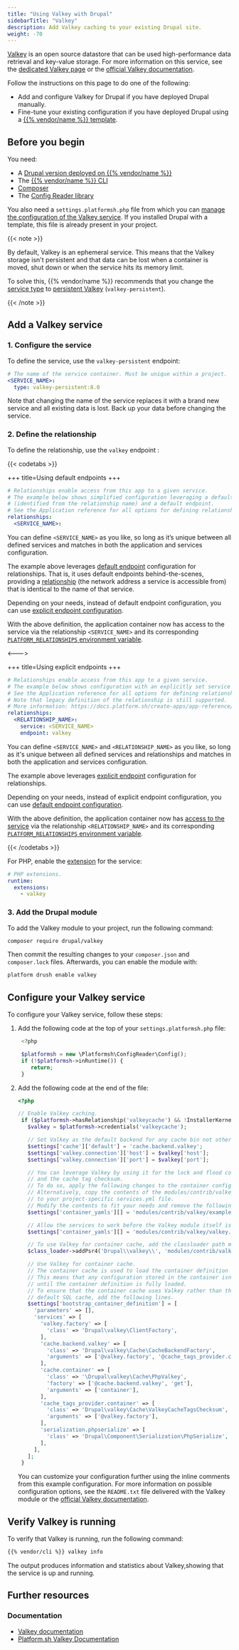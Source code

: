 ```yaml
---
title: "Using Valkey with Drupal"
sidebarTitle: "Valkey"
description: Add Valkey caching to your existing Drupal site.
weight: -70
---
```


[Valkey](https://valkey.io/) is an open source datastore that can be used high-performance data retrieval and key-value storage. For more information on this service, see the [dedicated Valkey page](../../add-services/valkey.md) or the [official Valkey documentation](https://valkey.io/topics/).

Follow the instructions on this page to do one of the following:

- Add and configure Valkey for Drupal if you have deployed Drupal manually.
- Fine-tune your existing configuration if you have deployed Drupal using a [{{% vendor/name %}} template](../../development/templates.md).

## Before you begin

You need:

- A [Drupal version deployed on {{% vendor/name %}}](../drupal/deploy/_index.md)
- The [{{% vendor/name %}} CLI](../../administration/cli/)
- [Composer](https://getcomposer.org/)
- The [Config Reader library](../../guides/drupal/deploy/customize.md#install-the-config-reader)

You also need a `settings.platformsh.php` file from which you can [manage the configuration of the Valkey service](../drupal/deploy/customize.md#settingsphp).
If you installed Drupal with a template, this file is already present in your project.

{{< note >}}

By default, Valkey is an ephemeral service.
This means that the Valkey storage isn't persistent
and that data can be lost when a container is moved, shut down
or when the service hits its memory limit.

To solve this, {{% vendor/name %}} recommends that you change the [service type](../../add-services/valkey.md#service-types)
to [persistent Valkey](../../add-services/valkey.md#persistent-valkey) (`valkey-persistent`).

{{< /note >}}

## Add a Valkey service

### 1. Configure the service

To define the service, use the `valkey-persistent` endpoint:

```yaml {configFile="services"}
# The name of the service container. Must be unique within a project.
<SERVICE_NAME>:
  type: valkey-persistent:8.0
```

Note that changing the name of the service replaces it with a brand new service and all existing data is lost.
Back up your data before changing the service.

### 2. Define the relationship

To define the relationship, use the `valkey` endpoint :

{{< codetabs >}}

+++
title=Using default endpoints
+++

```yaml {configFile="app"}
# Relationships enable access from this app to a given service.
# The example below shows simplified configuration leveraging a default service
# (identified from the relationship name) and a default endpoint.
# See the Application reference for all options for defining relationships and endpoints.
relationships:
  <SERVICE_NAME>:
```

You can define `<SERVICE_NAME>` as you like, so long as it’s unique between all defined services and matches in both the application and services configuration.

The example above leverages [default endpoint](/create-apps/app-reference/single-runtime-image#relationships) configuration for relationships. That is, it uses default endpoints behind-the-scenes, providing a [relationship](/create-apps/app-reference/single-runtime-image#relationships) (the network address a service is accessible from) that is identical to the name of that service.

Depending on your needs, instead of default endpoint configuration, you can use [explicit endpoint configuration](/create-apps/app-reference/single-runtime-image#relationships).

With the above definition, the application container now has access to the service via the relationship `<SERVICE_NAME>` and its corresponding [`PLATFORM_RELATIONSHIPS` environment variable](/development/variables/use-variables#use-provided-variables).

<--->

+++
title=Using explicit endpoints
+++

```yaml {configFile="app"}
# Relationships enable access from this app to a given service.
# The example below shows configuration with an explicitly set service name and endpoint.
# See the Application reference for all options for defining relationships and endpoints.
# Note that legacy definition of the relationship is still supported.
# More information: https://docs.platform.sh/create-apps/app-reference/single-runtime-image.html#relationships
relationships:
  <RELATIONSHIP_NAME>:
    service: <SERVICE_NAME>
    endpoint: valkey
```

You can define ``<SERVICE_NAME>`` and ``<RELATIONSHIP_NAME>`` as you like, so long as it's unique between all defined services and relationships
and matches in both the application and services configuration.

The example above leverages [explicit endpoint](/create-apps/app-reference/single-runtime-image#relationships) configuration for relationships.

Depending on your needs, instead of explicit endpoint configuration,
you can use [default endpoint configuration](/create-apps/app-reference/single-runtime-image#relationships).

With the above definition, the application container now has [access to the service](#usage-example) via the relationship `<RELATIONSHIP_NAME>` and its corresponding [`PLATFORM_RELATIONSHIPS` environment variable](/development/variables/use-variables.md#use-provided-variables).

{{< /codetabs >}}

For PHP, enable the [extension](/languages/php/extensions) for the service:

```yaml {configFile="app"}
# PHP extensions.
runtime:
  extensions:
    - valkey
```

### 3. Add the Drupal module

To add the Valkey module to your project, run the following command:

```bash
composer require drupal/valkey
```

Then commit the resulting changes to your `composer.json`
and `composer.lock` files. Afterwards, you can enable the module with:

```bash
platform drush enable valkey
```

## Configure your Valkey service

To configure your Valkey service, follow these steps:

1. Add the following code at the top of your `settings.platformsh.php` file:

   ```php {location="settings.platformsh.php"}
    <?php

    $platformsh = new \Platformsh\ConfigReader\Config();
    if (!$platformsh->inRuntime()) {
       return;
    }
   ```

2. Add the following code at the end of the file:

   ```php {location="settings.platformsh.php"}
   <?php

   // Enable Valkey caching.
    if ($platformsh->hasRelationship('valkeycache') && !InstallerKernel::installationAttempted() && extension_loaded('valkey')) {
      $valkey = $platformsh->credentials('valkeycache');

      // Set Valkey as the default backend for any cache bin not otherwise specified.
      $settings['cache']['default'] = 'cache.backend.valkey';
      $settings['valkey.connection']['host'] = $valkey['host'];
      $settings['valkey.connection']['port'] = $valkey['port'];

      // You can leverage Valkey by using it for the lock and flood control systems
      // and the cache tag checksum.
      // To do so, apply the following changes to the container configuration.
      // Alternatively, copy the contents of the modules/contrib/valkey/example.services.yml file
      // to your project-specific services.yml file.
      // Modify the contents to fit your needs and remove the following line.
      $settings['container_yamls'][] = 'modules/contrib/valkey/example.services.yml';

      // Allow the services to work before the Valkey module itself is enabled.
      $settings['container_yamls'][] = 'modules/contrib/valkey/valkey.services.yml';

      // To use Valkey for container cache, add the classloader path manually.
      $class_loader->addPsr4('Drupal\\valkey\\', 'modules/contrib/valkey/src');

      // Use Valkey for container cache.
      // The container cache is used to load the container definition itself.
      // This means that any configuration stored in the container isn't available
      // until the container definition is fully loaded.
      // To ensure that the container cache uses Valkey rather than the
      // default SQL cache, add the following lines.
      $settings['bootstrap_container_definition'] = [
        'parameters' => [],
        'services' => [
          'valkey.factory' => [
            'class' => 'Drupal\valkey\ClientFactory',
          ],
          'cache.backend.valkey' => [
            'class' => 'Drupal\valkey\Cache\CacheBackendFactory',
            'arguments' => ['@valkey.factory', '@cache_tags_provider.container', '@serialization.phpserialize'],
          ],
          'cache.container' => [
            'class' => '\Drupal\valkey\Cache\PhpValkey',
            'factory' => ['@cache.backend.valkey', 'get'],
            'arguments' => ['container'],
          ],
          'cache_tags_provider.container' => [
            'class' => 'Drupal\valkey\Cache\ValkeyCacheTagsChecksum',
            'arguments' => ['@valkey.factory'],
          ],
          'serialization.phpserialize' => [
            'class' => 'Drupal\Component\Serialization\PhpSerialize',
          ],
        ],
      ];
    }
   ```

   You can customize your configuration further
   using the inline comments from this example configuration.
   For more information on possible configuration options,
   see the `README.txt` file delivered with the Valkey module
   or the [official Valkey documentation](https://valkey.io/topics/).

## Verify Valkey is running

To verify that Valkey is running, run the following command:

```bash
{{% vendor/cli %}} valkey info
```

The output produces information and statistics about Valkey,showing that the service is up and running.

## Further resources

### Documentation

- [Valkey documentation](https://valkey.io/topics/)
- [Platform.sh Valkey Documentation](/add-services/valkey)